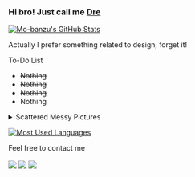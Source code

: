 ### Hi bro! Just call me [Dre](https://github.com/hellterhead)

[![Mo-banzu's GitHub Stats](https://github-readme-stats.vercel.app/api?username=hellterhead&show_icons=true&theme=tokyonight)](https://github.com/hellterhead)

Actually I prefer something related to design, forget it!

To-Do List
- <s>Nothing</s>
- <s>Nothing</s>
- <s>Nothing</s>
- Nothing

<details>
<summary>Scattered Messy Pictures</summary>
  
<!-- mbnd_art starts -->
* [Take a look](https://www.instagram.com/p/BuFV-eBgg91/?utm_source=ig_web_copy_link) my boring activity
* I like [cats](https://www.instagram.com/p/B1dz-5rBwT0/?utm_source=ig_web_copy_link) and game consoles
* I believe that [aliens](https://www.instagram.com/p/BwiX5bml51Q/?utm_source=ig_web_copy_link) are hiding watching us
* And this is [something](https://www.instagram.com/p/Bs7thCVFt_W/?utm_source=ig_web_copy_link) that doesn't matter
<!-- mbnd_art ends -->

</details>

[![Most Used Languages](https://github-readme-stats.vercel.app/api/top-langs/?username=hellterhead&layout=compact&theme=tokyonight)](https://github.com/hellterhead)

Feel free to contact me
<br><br>
[<img src="https://img.shields.io/badge/Instagram-%40mo.banzu-orange">](https://instagram.com/mo.banzu)
[<img src="https://img.shields.io/badge/LINE-luscious.net-brightgreen">](https://line.me/ti/p/~luscious.net)
[<img src="https://img.shields.io/badge/Email-mbandu.ilik%40gmail.com-lightgrey">](mailto:mbandu.ilik@gmail.com)
